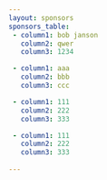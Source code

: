 ```yaml
---
layout: sponsors
sponsors_table: 
 - column1: bob janson
   column2: qwer
   column3: 1234

 - column1: aaa
   column2: bbb
   column3: ccc

 - column1: 111
   column2: 222
   column3: 333

 - column1: 111
   column2: 222
   column3: 333
   
---
```

